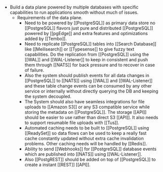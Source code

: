 - Build a data plane powered by multiple databases with specific capabilities to run applications smooth without much of issues.
	- Requirements of the data plane.
		- Need to be powered by [[PostgreSQL]] as primary data store no [[PostgreSQL]] flavors just pure and distributed [[PostgreSQL]] powered by [[pgEdge]] and extra features and optimizations added by [[Tembo]].
		- Need to replicate [[PostgreSQL]] tables into [[Search Database]] like [[Meilisearch]] or [[Typesense]] to give fuzzy text capabilities. Do the replication from [[PostgreSQL]] using the [[WAL]] and [[WAL-Listener]] to keep in consistent and push them through [[NATS]] for back pressure and to recover in case of failure.
		- Also the system should publish events for all data changes in [[PostgreSQL]] to [[NATS]] using [[WAL]] and [[WAL-Listener]] and these table change events can be consumed by any other service or internally without directly querying the DB and keeping the system decoupled.
		- The System should also have seamless integrations for file uploads to [[Amazon S3]] or any S3 compatible service while storing the metadata on [[PostgreSQL]]. The storage [[API]] should be easier to use rather than direct S3 [[API]]. It also needs to support resumable file uploads with [[Tus]].
		- Automated caching needs to be built to [[PostgreSQL]] using [[ReadySet]] so data flows can be used to keep a really fast cache constantly updated without extra cache invalidation problems. Other caching needs will be handled by [[Redis]].
		- Ability to send [[Webhooks]] for [[PostgreSQL]] database events which are published into [[NATS]] using [[WAL-Listener]].
		- Also [[PostgREST]] should be added on top of [[PostgreSQL]] to create a instant [[REST]] [[API]].